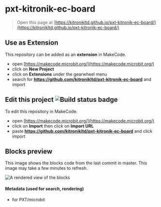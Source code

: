 # pxt-kitronik-ec-board


> Open this page at [https://kitronikltd.github.io/pxt-kitronik-ec-board/](https://kitronikltd.github.io/pxt-kitronik-ec-board/)

## Use as Extension

This repository can be added as an **extension** in MakeCode.

* open [https://makecode.microbit.org/](https://makecode.microbit.org/)
* click on **New Project**
* click on **Extensions** under the gearwheel menu
* search for **https://github.com/kitronikltd/pxt-kitronik-ec-board** and import

## Edit this project ![Build status badge](https://github.com/kitronikltd/pxt-kitronik-ec-board/workflows/MakeCode/badge.svg)

To edit this repository in MakeCode.

* open [https://makecode.microbit.org/](https://makecode.microbit.org/)
* click on **Import** then click on **Import URL**
* paste **https://github.com/kitronikltd/pxt-kitronik-ec-board** and click import

## Blocks preview

This image shows the blocks code from the last commit in master.
This image may take a few minutes to refresh.

![A rendered view of the blocks](https://github.com/kitronikltd/pxt-kitronik-ec-board/raw/master/.github/makecode/blocks.png)

#### Metadata (used for search, rendering)

* for PXT/microbit